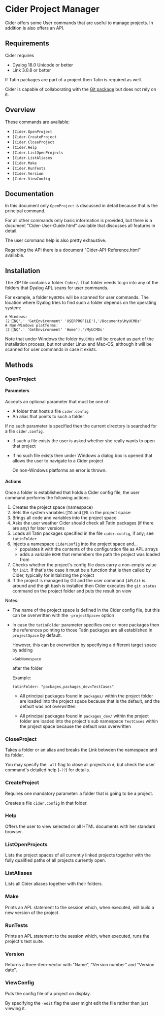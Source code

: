 # Cider Project Manager

Cider offers some User commands that are useful to manage projects. In addition is also offers an API.


## Requirements

Cider requires 

* Dyalog 18.0 Unicode or better 
* Link 3.0.8 or better

If Tatin packages are part of a project then Tatin is required as well.

Cider is capable of collaborating with the [Git package](https://github.com/aplteam/Git) but does not rely on it.


## Overview

These commands are available:

* `]Cider.OpenProject`
* `]Cider.CreateProject`
* `]Cider.CloseProject`
* `]Cider.Help`
* `]Cider.ListOpenProjects`
* `]Cider.ListAliases`
* `]Cider.Make`
* `]Cider.RunTests`
* `]Cider.Version`
* `]Cider.ViewConfig`

## Documentation

In this document only `OpenProject` is discussed in detail because that is the principal command.

For all other commands only basic information is provided, but there is a document "Cider-User-Guide.html" available that discusses all features in detail.

The user command help is also pretty exhaustive.

Regarding the API there is a document "Cider-API-Reference.html" available.


## Installation

The ZIP file contains a folder `Cider/`. That folder needs to go into any of the folders that Dyalog APL scans for user commands.

For example, a folder `MyUCMDs` will be scanned for user commands. The location where Dyalog tries to find such a folder depends on the operating system:

```
⍝ Windows:
(2 ⎕NQ'.' 'GetEnvironment' 'USERPROFILE'),'/Documents\MyUCMDs'
⍝ Non-Windows platforms:
(2 ⎕NQ'.' 'GetEnvironment' 'Home'),'/MyUCMDs'
```

Note that under Windows the folder `MyUCMDs` will be created as part of the installation process, but not under Linux and Mac-OS, although it will be scanned for user commands in case it exists.


## Methods


### OpenProject


#### Parameters

Accepts an optional parameter that must be one of:

* A folder that hosts a file `cider.config`
* An alias that points to such a folder

If no such parameter is specified then the current directory is searched for a file `cider.config`. 

* If such a file exists the user is asked whether she really wants to open that project
* If no such file exists then under Windows a dialog box is opened that allows the user to navigate to a Cider project

  On non-Windows platforms an error is thrown.


#### Actions 

Once a folder is established that holds a Cider config file, the user command performs the following actions:

1. Creates the project space (namespace)
1. Sets the system variables `⎕IO` and `⎕ML` in the project space
1. Brings all code and variables into the project space
1. Asks the user weather Cider should check all Tatin packages (if there are any) for later versions 
1. Loads all Tatin packages specified in the file `cider.config`, if any; see `tatinFolder`
1. Injects a namespace `CiderConfig` into the project space and...
   * populates it with the contents of the configuration file as APL arrays
   * adds a variable `HOME` that remembers the path the project was loaded from   
1. Checks whether the project's config file does carry a non-empty value for `init`. If that's the case it must be a function that is then called by Cider, typically for initializing the project
1. If the project is managed by Git and the user command `]APLGit` is around and the git bash is installed then Cider executes the `git status` command on the project folder and puts the result on view

Notes:

* The name of the project space is defined in the Cider config file, but this can be overwritten with the `-projectSpace=` option
* In case the `tatinFolder` parameter specifies one or more packages then the references pointing to those Tatin packages are all established in `projectSpace` by default.

  However, this can be overwritten by specifying a different target space by adding 

  `=SubNamespace`

  after the folder

  Example:

  ```
  tatinFolder: "packages,packages_dev=TestCases"
  ```

  * All principal packages found in `packages/` within the project folder are loaded into the project space because that is the default, and  the default was not overwritten

  * All principal packages found in `packages_dev/` within the project folder  are loaded into the project's sub namespace `TestCases` within the project space because the default _was_ overwritten

### CloseProject

Takes a folder or an alias and breaks the Link between the namespace and its folder.

You may specify the `-all` flag to close all projects in `#`, but check the user command's detailed help (`-??`) for details.


### CreateProject

Requires one mandatory parameter: a folder that is going to be a project. 

Creates a file `cider.config` in that folder.

 
### Help

Offers the user to view selected or all HTML documents with her standard browser.

### ListOpenProjects

Lists the project spaces of all currently linked projects together with the fully qualified paths of all projects currently open.


### ListAliases

Lists all Cider aliases together with their folders.


### Make

Prints an APL statement to the session which, when executed, will build a new version of the project.


### RunTests

Prints an APL statement to the session which, when executed, runs the project's test suite.


### Version

Returns a three-item-vector with "Name", "Version number" and "Version date".


### ViewConfig

Puts the config file of a project on display. 

By specifying the `-edit` flag the user might edit the file rather than just viewing it.